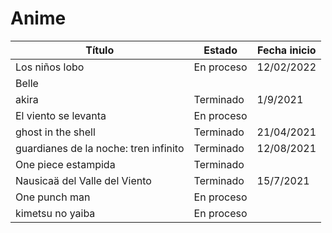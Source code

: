 # Anime

| Título                                | Estado     | Fecha inicio |
| ------------------------------------- | ---------- | ------------ |
| Los niños lobo                        | En proceso | 12/02/2022   |
| Belle                                 |            |              |
| akira                                 | Terminado  | 1/9/2021     |
| El viento se levanta                  | En proceso |              |
| ghost in the shell                    | Terminado  | 21/04/2021   |
| guardianes de la noche: tren infinito | Terminado  | 12/08/2021   |
| One piece estampida                   | Terminado  |              |
| Nausicaä del Valle del Viento         | Terminado  | 15/7/2021    |
| One punch man                         | En proceso |              |
| kimetsu no yaiba                      | En proceso |              |
